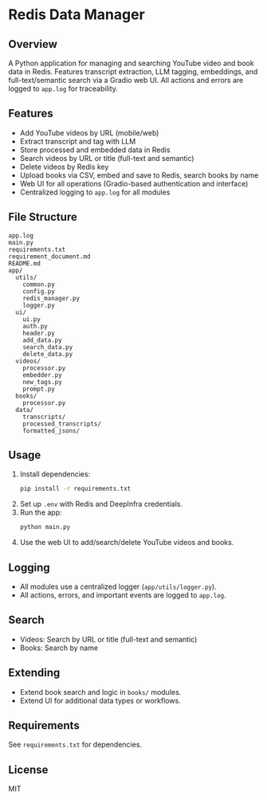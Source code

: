 # Redis Data Manager

## Overview
A Python application for managing and searching YouTube video and book data in Redis. Features transcript extraction, LLM tagging, embeddings, and full-text/semantic search via a Gradio web UI. All actions and errors are logged to `app.log` for traceability.

## Features
- Add YouTube videos by URL (mobile/web)
- Extract transcript and tag with LLM
- Store processed and embedded data in Redis
- Search videos by URL or title (full-text and semantic)
- Delete videos by Redis key
- Upload books via CSV, embed and save to Redis, search books by name
- Web UI for all operations (Gradio-based authentication and interface)
- Centralized logging to `app.log` for all modules

## File Structure
```
app.log
main.py
requirements.txt
requirement_document.md
README.md
app/
  utils/
    common.py
    config.py
    redis_manager.py
    logger.py
  ui/
    ui.py
    auth.py
    header.py
    add_data.py
    search_data.py
    delete_data.py
  videos/
    processor.py
    embedder.py
    new_tags.py
    prompt.py
  books/
    processor.py
  data/
    transcripts/
    processed_transcripts/
    formatted_jsons/
```

## Usage
1. Install dependencies:
   ```bash
   pip install -r requirements.txt
   ```
2. Set up `.env` with Redis and DeepInfra credentials.
3. Run the app:
   ```bash
   python main.py
   ```
4. Use the web UI to add/search/delete YouTube videos and books.

## Logging
- All modules use a centralized logger (`app/utils/logger.py`).
- All actions, errors, and important events are logged to `app.log`.

## Search
- Videos: Search by URL or title (full-text and semantic)
- Books: Search by name

## Extending
- Extend book search and logic in `books/` modules.
- Extend UI for additional data types or workflows.

## Requirements
See `requirements.txt` for dependencies.

## License
MIT